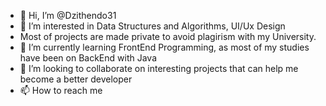 - 👋 Hi, I’m @Dzithendo31
- 👀 I’m interested in Data Structures and Algorithms, UI/Ux Design
- Most of projects are made private to avoid plagirism with my University.
- 🌱 I’m currently learning FrontEnd Programming, as most of my studies have been on BackEnd with Java
- 💞️ I’m looking to collaborate on interesting projects that can help me become a better developer
- 📫 How to reach me 

<!---
Dzithendo31/Dzithendo31 is a ✨ special ✨ repository because its `README.md` (this file) appears on your GitHub profile.
You can click the Preview link to take a look at your changes.
--->
